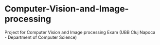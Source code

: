 # Computer-Vision-and-Image-processing
Project for Computer Vision and Image processing Exam (UBB Cluj Napoca - Department of Computer Science)
